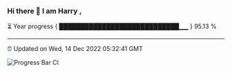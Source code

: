 ### Hi there 👋 I am Harry , 

⏳ Year progress { ████████████████████████████▁▁ } 95.13 %

---

⏰ Updated on Wed, 14 Dec 2022 05:32:41 GMT

![Progress Bar CI](https://github.com/duykhang68/duykhang68/workflows/Progress%20Bar%20CI/badge.svg)
